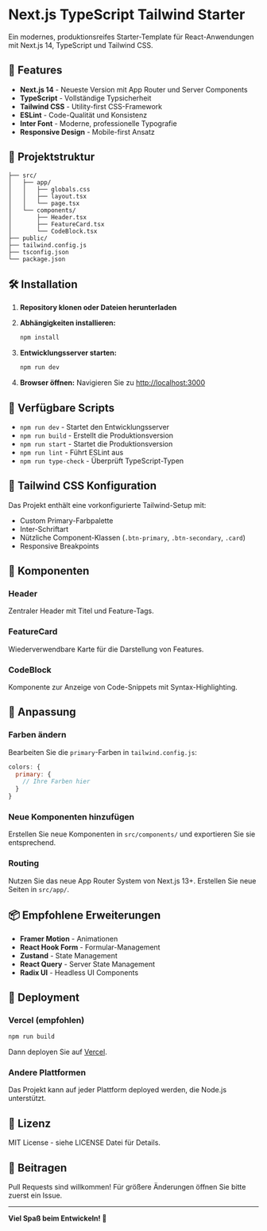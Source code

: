 # Next.js TypeScript Tailwind Starter

Ein modernes, produktionsreifes Starter-Template für React-Anwendungen mit Next.js 14, TypeScript und Tailwind CSS.

## 🚀 Features

- **Next.js 14** - Neueste Version mit App Router und Server Components
- **TypeScript** - Vollständige Typsicherheit
- **Tailwind CSS** - Utility-first CSS-Framework
- **ESLint** - Code-Qualität und Konsistenz
- **Inter Font** - Moderne, professionelle Typografie
- **Responsive Design** - Mobile-first Ansatz

## 📁 Projektstruktur

```
├── src/
│   ├── app/
│   │   ├── globals.css
│   │   ├── layout.tsx
│   │   └── page.tsx
│   └── components/
│       ├── Header.tsx
│       ├── FeatureCard.tsx
│       └── CodeBlock.tsx
├── public/
├── tailwind.config.js
├── tsconfig.json
└── package.json
```

## 🛠️ Installation

1. **Repository klonen oder Dateien herunterladen**

2. **Abhängigkeiten installieren:**
   ```bash
   npm install
   ```

3. **Entwicklungsserver starten:**
   ```bash
   npm run dev
   ```

4. **Browser öffnen:**
   Navigieren Sie zu [http://localhost:3000](http://localhost:3000)

## 📜 Verfügbare Scripts

- `npm run dev` - Startet den Entwicklungsserver
- `npm run build` - Erstellt die Produktionsversion
- `npm run start` - Startet die Produktionsversion
- `npm run lint` - Führt ESLint aus
- `npm run type-check` - Überprüft TypeScript-Typen

## 🎨 Tailwind CSS Konfiguration

Das Projekt enthält eine vorkonfigurierte Tailwind-Setup mit:

- Custom Primary-Farbpalette
- Inter-Schriftart
- Nützliche Component-Klassen (`.btn-primary`, `.btn-secondary`, `.card`)
- Responsive Breakpoints

## 📱 Komponenten

### Header
Zentraler Header mit Titel und Feature-Tags.

### FeatureCard
Wiederverwendbare Karte für die Darstellung von Features.

### CodeBlock
Komponente zur Anzeige von Code-Snippets mit Syntax-Highlighting.

## 🔧 Anpassung

### Farben ändern
Bearbeiten Sie die `primary`-Farben in `tailwind.config.js`:

```javascript
colors: {
  primary: {
    // Ihre Farben hier
  }
}
```

### Neue Komponenten hinzufügen
Erstellen Sie neue Komponenten in `src/components/` und exportieren Sie sie entsprechend.

### Routing
Nutzen Sie das neue App Router System von Next.js 13+. Erstellen Sie neue Seiten in `src/app/`.

## 📦 Empfohlene Erweiterungen

- **Framer Motion** - Animationen
- **React Hook Form** - Formular-Management
- **Zustand** - State Management
- **React Query** - Server State Management
- **Radix UI** - Headless UI Components

## 🚀 Deployment

### Vercel (empfohlen)
```bash
npm run build
```
Dann deployen Sie auf [Vercel](https://vercel.com).

### Andere Plattformen
Das Projekt kann auf jeder Plattform deployed werden, die Node.js unterstützt.

## 📄 Lizenz

MIT License - siehe LICENSE Datei für Details.

## 🤝 Beitragen

Pull Requests sind willkommen! Für größere Änderungen öffnen Sie bitte zuerst ein Issue.

---

**Viel Spaß beim Entwickeln! 🎉**